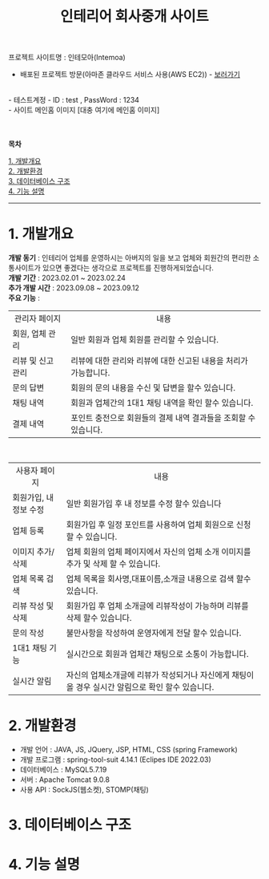 <h1 align="center">인테리어 회사중개 사이트</h1>
<br><br>
프로젝트 사이트명 : 인테모아(Intemoa)<br>

- 배포된 프로젝트 방문(아마존 클라우드 서비스 사용(AWS EC2))  - [보러가기][link]

[link]: http://ec2-43-200-238-66.ap-northeast-2.compute.amazonaws.com "프로젝트 사이트 방문하기"

<br>
- 테스트계정 - ID : test , PassWord : 1234 <br>
- 사이트 메인홈 이미지
[대충 여기에 메인홈 이미지]

<br><br>
**목차**

[1. 개발개요](#1-개발개요) <br>
[2. 개발환경](#2-개발환경) <br>
[3. 데이터베이스 구조](#3-데이터베이스-구조) <br>
[4. 기능 설명](#4-기능-설명) <br>

------------

# 1. 개발개요
**개발 동기** : 인테리어 업체를 운영하시는 아버지의 일을 보고 업체와 회원간의 편리한 소통사이트가 있으면 좋겠다는 생각으로 프로젝트를 진행하게되었습니다.<br>
**개발 기간** : 2023.02.01 ~ 2023.02.24 <br>
**추가 개발 시간** : 2023.09.08 ~ 2023.09.12 <br>
**주요 기능** : <br>
<table>
  <tr>
    <td align="center">관리자 페이지</td>
    <td align="center">내용</td>
  </tr>
  <tr>
    <td>회원, 업체 관리</td>
    <td>일반 회원과 업체 회원를 관리할 수 있습니다.</td>
  </tr>
  <tr>
    <td>리뷰 및 신고 관리</td>
    <td>리뷰에 대한 관리와 리뷰에 대한 신고된 내용을 처리가 가능합니다.</td>
  </tr>
  <tr>
    <td>문의 답변</td>
    <td>회원의 문의 내용을 수신 및 답변을 할수 있습니다.</td>
  </tr>
  <tr>
    <td>채팅 내역</td>
    <td>회원과 업체간의 1대1 채팅 내역을 확인 할수 있습니다.</td>
  </tr>
  <tr>
    <td>결제 내역</td>
    <td>포인트 충전으로 회원들의 결제 내역 결과들을 조회할 수 있습니다.</td>
  </tr>
</table>
<br>
<table>
  <tr>
    <td align="center">사용자 페이지</td>
    <td align="center">내용</td>
  </tr>
  <tr>
    <td>회원가입, 내 정보 수정</td>
    <td>일반 회원가입 후 내 정보를 수정 할수 있습니다</td>
  </tr>
  <tr>
    <td>업체 등록</td>
    <td>회원가입 후 일정 포인트를 사용하여 업체 회원으로 신청할 수 있습니다.</td>
  </tr>
  <tr>
    <td>이미지 추가/삭제</td>
    <td>업체 회원의 업체 페이지에서 자신의 업체 소개 이미지를 추가 및 삭제 할 수 있습니다.</td>
  </tr>
  <tr>
    <td>업체 목록 검색</td>
    <td>업체 목록을 회사명,대표이름,소개글 내용으로 검색 할수 있습니다.</td>
  </tr>
  <tr>
    <td>리뷰 작성 및 삭제</td>
    <td>회원가입 후 업체 소개글에 리뷰작성이 가능하며 리뷰를 삭제 할수 있습니다.</td>
  </tr>
  <tr>
    <td>문의 작성</td>
    <td>불만사항을 작성하여 운영자에게 전달 할수 있습니다.</td>
  </tr>
  <tr>
    <td>1대1 채팅 기능</td>
    <td>실시간으로 회원과 업체간 채팅으로 소통이 가능합니다.</td>
  </tr>
  <tr>
    <td>실시간 알림</td>
    <td>자신의 업체소개글에 리뷰가 작성되거나 자신에게 채팅이 올 경우 실시간 알림으로 확인 할수 있습니다.</td>
  </tr>
</table>


# 2. 개발환경
- 개발 언어 : JAVA, JS, JQuery, JSP, HTML, CSS (spring Framework)
- 개발 프로그램 : spring-tool-suit 4.14.1 (Eclipes IDE 2022.03)
- 데이터베이스 : MySQL5.7.19
- 서버 : Apache Tomcat 9.0.8
- 사용 API : SockJS(웹소켓), STOMP(채팅)

# 3. 데이터베이스 구조


# 4. 기능 설명


